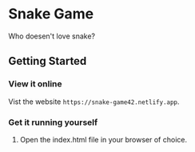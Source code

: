 # Snake Game

Who doesen't love snake?

## Getting Started

### View it online
Vist the website `https://snake-game42.netlify.app`.

### Get it running yourself

1. Open the index.html file in your browser of choice.
